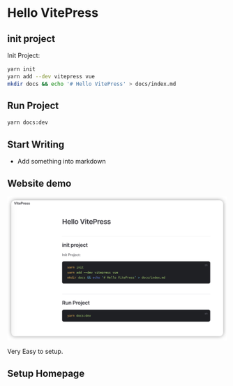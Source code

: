 
# Hello VitePress

## init project

Init Project:

```sh
yarn init 
yarn add --dev vitepress vue
mkdir docs && echo '# Hello VitePress' > docs/index.md
```

## Run Project

```sh
yarn docs:dev
```

## Start Writing

- Add something into markdown

## Website demo

![img](init-project.png)


Very Easy to setup.

## Setup Homepage

